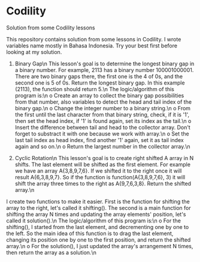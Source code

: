 # Codility
Solution from some Codility lessons

This repository contains solution from some lessons in Codility. I wrote variables name mostly in Bahasa Indonesia. Try your best first before looking at my solution.

1. Binary Gap\n
This lesson's goal is to determine the longest binary gap in a binary number. For example, 2113 has a binary number 100001000001. There are two binary gaps there, the first one is the 4 of 0s, and the second one is 5 of 0s. Return the longest binary gap. In this example (2113), the function should return 5.\n
The logic/algorithm of this program is:\n
o Create an array to collect the binary gap possibilities from that number, also variables to detect the head and tail index of the binary gap.\n
o Change the integer number to a binary string.\n
o From the first until the last character from that binary string, check, if it is '1', then set the head index, if '1' is found again, set its index as the tail.\n
o Insert the difference between tail and head to the collector array. Don't forget to substract it with one because we work with array.\n
o Set the last tail index as head index, find another '1' again, set it as tail index again and so on.\n
o Return the largest number in the collector array.\n

2. Cyclic Rotation\n
This lesson's goal is to create right shifted A array in N shifts. The last element will be shifted as the first element. For example we have an array A{3,8,9,7,6}. If we shifted it to the right once it will result A{6,3,8,9,7}. So if the function is function(A{3,8,9,7,6}, 3) it will shift the array three times to the right as A{9,7,6,3,8}. Return the shifted array.\n

I create two functions to make it easier. First is the function for shifting the array to the right, let's called it shifting(). The second is a main function for shifting the array N times and updating the array elements' position, let's called it solution().\n
The logic/algorithm of this program is:\n
o For the shifting(), I started from the last element, and decrementing one by one to the left. So the main idea of this function is to drag the last element, changing its position one by one to the first position, and return the shifted array.\n
o For the solution(), I just updated the array's arrangement N times, then return the array as a solution.\n
